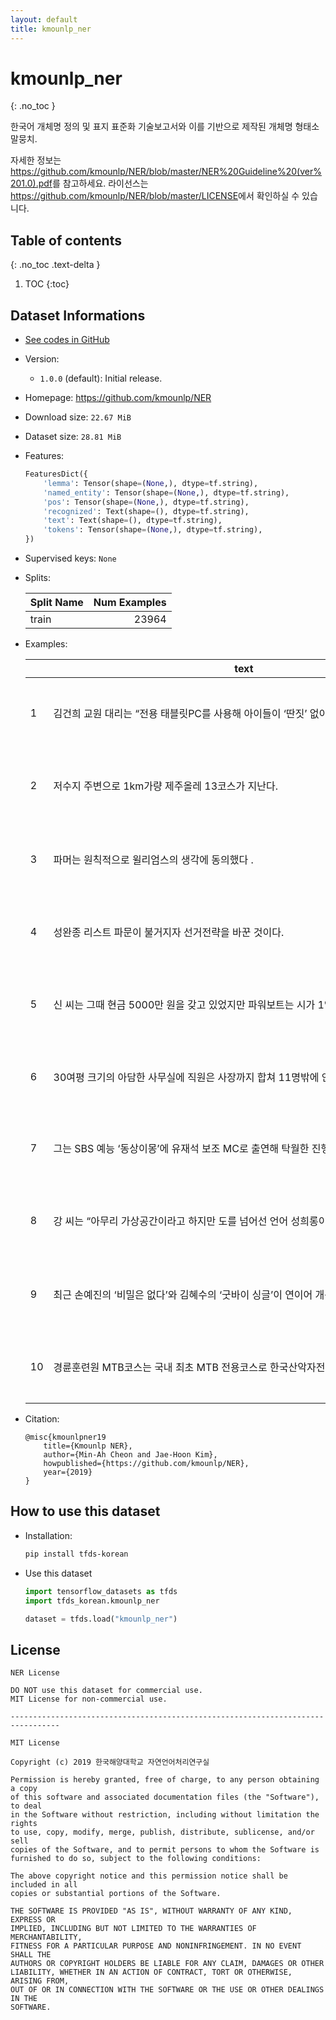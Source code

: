 ```yaml
---
layout: default
title: kmounlp_ner
---
```


# kmounlp_ner
{: .no_toc }

한국어 개체명 정의 및 표지 표준화 기술보고서와 이를 기반으로 제작된 개체명 형태소 말뭉치.

자세한 정보는 <https://github.com/kmounlp/NER/blob/master/NER%20Guideline%20(ver%201.0).pdf>를 참고하세요.
라이선스는 <https://github.com/kmounlp/NER/blob/master/LICENSE>에서 확인하실 수 있습니다.

## Table of contents
{: .no_toc .text-delta }

1. TOC
{:toc}

## Dataset Informations

* [See codes in GitHub](https://github.com/jeongukjae/tfds-korean/blob/main/tfds_korean/kmounlp_ner/kmounlp_ner.py)
* Version:
  * `1.0.0` (default): Initial release.
* Homepage: <https://github.com/kmounlp/NER>
* Download size: `22.67 MiB`
* Dataset size: `28.81 MiB`
* Features:

  ```python
  FeaturesDict({
      'lemma': Tensor(shape=(None,), dtype=tf.string),
      'named_entity': Tensor(shape=(None,), dtype=tf.string),
      'pos': Tensor(shape=(None,), dtype=tf.string),
      'recognized': Text(shape=(), dtype=tf.string),
      'text': Text(shape=(), dtype=tf.string),
      'tokens': Tensor(shape=(None,), dtype=tf.string),
  })
  ```

* Supervised keys: `None`
* Splits:

  | Split Name | Num Examples        |
  |------------|--------------------:|
  |train  |23964|

* Examples:

  | |text|recognized|tokens|lemma|pos|named_entity|
  |---|---|---|---|---|---|---|
  |1|김건희 교원 대리는 “전용 태블릿PC를 사용해 아이들이 ‘딴짓’ 없이 집중할 수 있어...|&lt;김건희:PER&gt; 교원 대리는 “전용 태블릿PC를 사용해 아이들이 ‘딴짓’...|김건희<br>_<br>교원<br>_<br>...|김건희<br>_<br>교원<br>_<br>...|NNP<br>_<br>NNG<br>_<br>...|B-PER<br>O<br>O<br>O<br>...|
  |2|저수지 주변으로 1km가량 제주올레 13코스가 지난다.|저수지 주변으로 &lt;1km:NOH&gt;가량 &lt;제주올레 13코스:LOC&gt...|저수지<br>_<br>주변<br>으로<br>...|저수지<br>_<br>주변<br>으로<br>...|NNG<br>_<br>NNG<br>JKB<br>...|O<br>O<br>O<br>O<br>...|
  |3|파머는 원칙적으로 윌리엄스의 생각에 동의했다 .|&lt;파머:PER&gt;는 원칙적으로 &lt;윌리엄스:PER&gt;의 생각에 동의했다 .|파머<br>는<br>_<br>원칙적<br>...|파머<br>는<br>_<br>원칙적<br>...|NNP<br>JX<br>_<br>NNG<br>...|B-PER<br>O<br>O<br>O<br>...|
  |4|성완종 리스트 파문이 불거지자 선거전략을 바꾼 것이다.|&lt;성완종 리스트:POH&gt; 파문이 불거지자 선거전략을 바꾼 것이다.|성완종<br>_<br>리스트<br>_<br>...|성완종<br>_<br>리스트<br>_<br>...|NNP<br>_<br>NNG<br>_<br>...|B-POH<br>I-POH<br>I-POH<br>O<br>...|
  |5|신 씨는 그때 현금 5000만 원을 갖고 있었지만 파워보트는 시가 1억 원 정도였다.|&lt;신:PER&gt; 씨는 그때 현금 &lt;5000만 원:MNY&gt;을 갖고 ...|신<br>_<br>씨<br>는<br>...|신<br>_<br>씨<br>는<br>...|NNP<br>_<br>NNB<br>JX<br>...|B-PER<br>O<br>O<br>O<br>...|
  |6|30여평 크기의 아담한 사무실에 직원은 사장까지 합쳐 11명밖에 안된다.|&lt;30여평:NOH&gt; 크기의 아담한 사무실에 직원은 사장까지 합쳐 &lt;1...|30<br>여<br>평<br>_<br>...|30<br>여<br>평<br>_<br>...|SN<br>XSN<br>NNB<br>_<br>...|B-NOH<br>I-NOH<br>I-NOH<br>O<br>...|
  |7|그는 SBS 예능 ‘동상이몽’에 유재석 보조 MC로 출연해 탁월한 진행능력과 끼를 드...|그는 &lt;SBS:ORG&gt; 예능 ‘&lt;동상이몽:POH&gt;’에 &lt;유...|그<br>는<br>_<br>SBS<br>...|그<br>는<br>_<br>SBS<br>...|NP<br>JX<br>_<br>SL<br>...|O<br>O<br>O<br>B-ORG<br>...|
  |8|강 씨는 “아무리 가상공간이라고 하지만 도를 넘어선 언어 성희롱이 판친다”며 “범죄인...|&lt;강:PER&gt; 씨는 “아무리 가상공간이라고 하지만 도를 넘어선 언어 성희롱...|강<br>_<br>씨<br>는<br>...|강<br>_<br>씨<br>는<br>...|NNP<br>_<br>NNB<br>JX<br>...|B-PER<br>O<br>O<br>O<br>...|
  |9|최근 손예진의 ‘비밀은 없다’와 김혜수의 ‘굿바이 싱글’이 연이어 개봉해 여배우의 활...|최근 &lt;손예진:PER&gt;의 ‘&lt;비밀은 없다:POH&gt;’와 &lt;김...|최근<br>_<br>손예진<br>의<br>...|최근<br>_<br>손예진<br>의<br>...|NNG<br>_<br>NNP<br>JKG<br>...|O<br>O<br>B-PER<br>O<br>...|
  |10|경륜훈련원 MTB코스는 국내 최초 MTB 전용코스로 한국산악자전거연맹 공인 1등급 코스다.|경륜훈련원 MTB코스는 국내 최초 MTB 전용코스로 &lt;한국산악자전거연맹:ORG&...|경륜<br>훈련원<br>_<br>MTB<br>...|경륜<br>훈련원<br>_<br>MTB<br>...|NNG<br>NNG<br>_<br>SL<br>...|O<br>O<br>O<br>O<br>...|

* Citation:

  ```text
  @misc{kmounlpner19
      title={Kmounlp NER},
      author={Min-Ah Cheon and Jae-Hoon Kim},
      howpublished={https://github.com/kmounlp/NER},
      year={2019}
  }
  ```

## How to use this dataset

* Installation:

  ```sh
  pip install tfds-korean
  ```

* Use this dataset

  ```python
  import tensorflow_datasets as tfds
  import tfds_korean.kmounlp_ner

  dataset = tfds.load("kmounlp_ner")
  ```

## License

```
NER License

DO NOT use this dataset for commercial use.
MIT License for non-commercial use.

---------------------------------------------------------------------------------

MIT License

Copyright (c) 2019 한국해양대학교 자연언어처리연구실

Permission is hereby granted, free of charge, to any person obtaining a copy
of this software and associated documentation files (the "Software"), to deal
in the Software without restriction, including without limitation the rights
to use, copy, modify, merge, publish, distribute, sublicense, and/or sell
copies of the Software, and to permit persons to whom the Software is
furnished to do so, subject to the following conditions:

The above copyright notice and this permission notice shall be included in all
copies or substantial portions of the Software.

THE SOFTWARE IS PROVIDED "AS IS", WITHOUT WARRANTY OF ANY KIND, EXPRESS OR
IMPLIED, INCLUDING BUT NOT LIMITED TO THE WARRANTIES OF MERCHANTABILITY,
FITNESS FOR A PARTICULAR PURPOSE AND NONINFRINGEMENT. IN NO EVENT SHALL THE
AUTHORS OR COPYRIGHT HOLDERS BE LIABLE FOR ANY CLAIM, DAMAGES OR OTHER
LIABILITY, WHETHER IN AN ACTION OF CONTRACT, TORT OR OTHERWISE, ARISING FROM,
OUT OF OR IN CONNECTION WITH THE SOFTWARE OR THE USE OR OTHER DEALINGS IN THE
SOFTWARE.
```

<style> td {white-space: nowrap;} </style>
